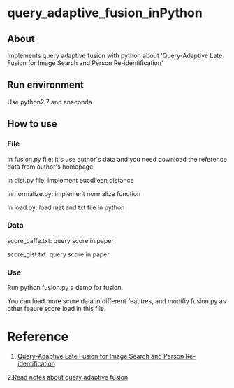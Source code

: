 # query_adaptive_fusion_inPython
## About 
Implements query adaptive fusion with python about 'Query-Adaptive Late Fusion for Image Search and Person Re-identification'
## Run environment
Use python2.7 and anaconda
## How to use
### File
In fusion.py file: it's use author's data and you need download the reference data from author's homepage.

In dist.py file: implement eucdliean distance

In normalize.py: implement normalize function

In load.py: load mat and txt file in python
### Data
score_caffe.txt: query score in paper

score_gist.txt: query score in paper
### Use
Run python fusion.py a demo for fusion.

You can load more score data in different feautres, and modifiy fusion.py as other feaure score load in this file.
# Reference
1. [Query-Adaptive Late Fusion for Image Search and Person Re-identification](http://www.liangzheng.com.cn/Project/project_fusion.html)

2.[Read notes about query adaptive fusion](http://www.noneface.com/2017/02/24/Query_Adaptive_Fusion_read_note.html)
